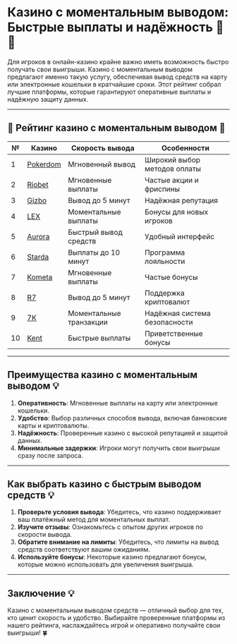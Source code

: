 # Казино с моментальным выводом: Быстрые выплаты и надёжность 🏦💸

Для игроков в онлайн-казино крайне важно иметь возможность быстро получать свои выигрыши. Казино с моментальным выводом предлагают именно такую услугу, обеспечивая вывод средств на карту или электронные кошельки в кратчайшие сроки. Этот рейтинг собрал лучшие платформы, которые гарантируют оперативные выплаты и надёжную защиту данных.

---

## 🎲 Рейтинг казино с моментальным выводом 🎲

| №  | Казино                                                                                  | Скорость вывода              | Особенности                      |
|----|----------------------------------------------------------------------------------------|------------------------------|----------------------------------|
| 1  | [Pokerdom](https://brandplay.link/4k77v2yx)                                            | Мгновенный вывод              | Широкий выбор методов оплаты     |
| 2  | [Riobet](https://brandplay.link/7xBLTPyj)                                              | Мгновенные выплаты            | Частые акции и фриспины          |
| 3  | [Gizbo](https://brandplay.link/bprXw4YV)                                               | Вывод до 5 минут              | Надёжная репутация               |
| 4  | [LEX](https://brandplay.link/zW4hdDFV)                                                 | Моментальные выплаты          | Бонусы для новых игроков         |
| 5  | [Aurora](https://10trafic-stat2.com/click/668546556bcc6313411604bd/6766/13032/subaccount) | Быстрый вывод средств        | Удобный интерфейс                |
| 6  | [Starda](https://brandplay.link/fB7xwRFL)                                              | Выплаты до 10 минут           | Программа лояльности             |
| 7  | [Kometa](https://brandplay.link/8ZymQJV8)                                              | Мгновенные выплаты            | Частые бонусы                    |
| 8  | [R7](https://brandplay.link/bMd3Yjsw)                                                  | Вывод до 5 минут              | Поддержка криптовалют            |
| 9  | [7K](https://brandplay.link/BvQyFShp)                                                  | Моментальные транзакции       | Надёжная система безопасности    |
| 10 | [Kent](https://brandplay.link/Fv2WP3js)                                                | Быстрые выплаты               | Приветственные бонусы            |

---

## Преимущества казино с моментальным выводом 💡

1. **Оперативность**: Мгновенные выплаты на карту или электронные кошельки.
2. **Удобство**: Выбор различных способов вывода, включая банковские карты и криптовалюты.
3. **Надёжность**: Проверенные казино с высокой репутацией и защитой данных.
4. **Минимальные задержки**: Игроки могут получить свои выигрыши сразу после запроса.

---

## Как выбрать казино с быстрым выводом средств 💡

1. **Проверьте условия вывода**: Убедитесь, что казино поддерживает ваш платёжный метод для моментальных выплат.
2. **Изучите отзывы**: Ознакомьтесь с опытом других игроков по скорости вывода.
3. **Обратите внимание на лимиты**: Убедитесь, что лимиты на вывод средств соответствуют вашим ожиданиям.
4. **Используйте бонусы**: Некоторые казино предлагают бонусы, которые можно использовать для увеличения выигрыша.

---

## Заключение 💡

Казино с моментальным выводом средств — отличный выбор для тех, кто ценит скорость и удобство. Выбирайте проверенные платформы из нашего рейтинга, наслаждайтесь игрой и оперативно получайте свои выигрыши! 🍀

